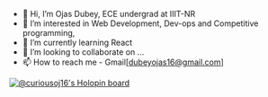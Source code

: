 - 👋 Hi, I’m Ojas Dubey, ECE undergrad at IIIT-NR
- 👀 I’m interested in Web Development, Dev-ops and Competitive programming,
- 🌱 I’m currently learning React
- 💞️ I’m looking to collaborate on ...
- 📫 How to reach me -  Gmail[dubeyojas16@gmail.com]

<!---
ojninja16/ojninja16 is a ✨ special ✨ repository because its `README.md` (this file) appears on your GitHub profile.
You can click the Preview link to take a look at your changes.
--->
[![@curiousoj16's Holopin board](https://holopin.me/curiousoj16)](https://holopin.io/@curiousoj16)
